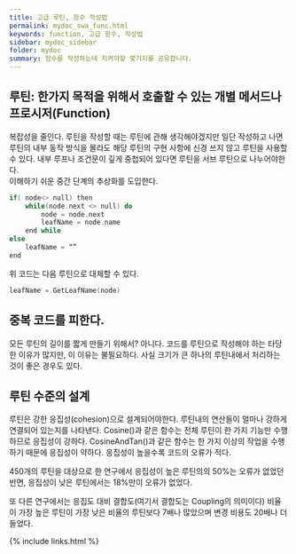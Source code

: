 ```yaml
---
title: 고급 루틴, 함수 작성법
permalink: mydoc_swa_func.html
keywords: function, 고급 함수, 작성법
sidebar: mydoc_sidebar
folder: mydoc
summary: 함수를 작성하는데 지켜야할 몇가지를 공유합니다.
---
```


## 루틴: 한가지 목적을 위해서 호출할 수 있는 개별 메서드나 프로시저(Function)

복잡성을 줄인다. 
루틴을 작성할 때는 루틴에 관해 생각해야겠지만 일단 작성하고 나면 루틴의 내부 동작 방식을 몰라도 해당 루틴의 구현 사항에 신경 쓰지 않고 루틴을 사용할 수 있다. 내부 루프나 조건문이 깊게 중첩되어 있다면 루틴을 서브 루틴으로 나누어야한다.  
이해하기 쉬운 중간 단계의 추상화를 도입한다.  

```cpp
if( node<> null) then
    while(node.next <> null) do
        node = node.next
        leafName = node.name
    end while
else
    leafName = “”
end
```

위 코드는 다음 루틴으로 대체할 수 있다.  
```cpp
leafName = GetLeafName(node)
```

## 중복 코드를 피한다.

모든 루틴의 길이를 짧게 만들기 위해서? 
아니다. 코드를 루틴으로 작성해야 하는 타당한 이유가 많지만, 이 이유는 불필요하다. 사실 크기가 큰 하나의 루틴내에서 처리하는 것이 좋은 경우도 있다. 

## 루틴 수준의 설계
루틴은 강한 응집성(cohesion)으로 설계되어야한다. 루틴내의 연산들이 얼마나 강하게 연결되어 있는지를 나타낸다. Cosine()과 같은 함수는 전체 루틴이 한 가지 기능만 수행하므로 응집성이 강하다.  CosineAndTan()과 같은 함수는 한 가지 이상의 작업을 수행하기 때문에 응집성이 약하다. 응집성이 높을수록 코드의 오류가 적다.  

450개의 루틴을 대상으로 한 연구에서 응집성이 높은 루틴의의 50%는 오류가 없었던 반면, 응집성이 낮은 루틴에서는 18%만이 오류가 없었다.  

또 다른 연구에서는 응집도 대비 결합도(여기서 결합도는 Coupling의 의미이다) 비율이 가장 높은 루틴이 가장 낮은 비율의 루틴보다 7배나 많았으며 변경 비용도 20배나 더 들었다.



{% include links.html %}
